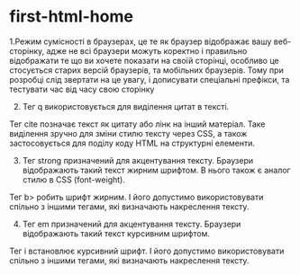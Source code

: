 # first-html-home
1.Режим сумісності в браузерах, це те як браузер відображає вашу веб-сторінку, адже не всі браузери можуть коректно і правильно 
відображати те що  ви хочете показати на своїй сторінці, особливо це стосується старих версій браузерів, та мобільних браузерів. 
Тому при розробці слід звертати на це увагу, і дописувати спеціальні префікси, та тестувати час від часу свою сторінку

2. Тег  q  використовується для виділення цитат в тексті. 
 
Тег cite позначає текст як цитату або лінк на інший матеріал. Таке виділення зручно для зміни стилю тексту через CSS, а також застосовується для поділу коду HTML на структурні елементи. 

3. Тег strong призначений для акцентування тексту. Браузери відображають такий текст жирним шрифтом. В нього також є аналог стилю в CSS (font-weight).

Тег b> робить шрифт жирним. І його допустимо використовувати спільно з іншими тегами, які визначають накреслення тексту.

4. Тег em призначений для акцентування тексту. Браузери відображають такий текст курсивним шрифтом.

Тег i встановлює курсивний шрифт. І його допустимо використовувати спільно з іншими тегами, які визначають накреслення тексту.

